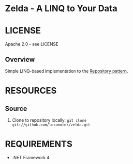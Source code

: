 Zelda - A LINQ to Your Data
===========

# LICENSE
Apache 2.0 - see LICENSE

## Overview
Simple LINQ-based implementation to the [Repository pattern](http://martinfowler.com/eaaCatalog/repository.html).

# RESOURCES
## Source
1. Clone to repository locally: `git clone git://github.com/lozanotek/zelda.git`

# REQUIREMENTS
* .NET Framework 4

